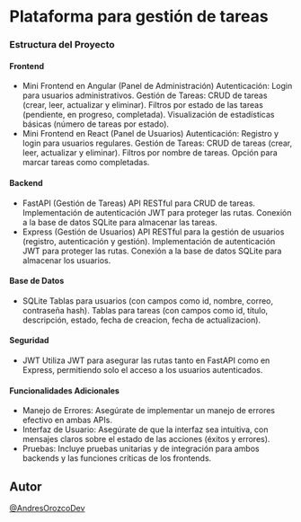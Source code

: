 # Plataforma para gestión de tareas

### Estructura del Proyecto

#### Frontend

- Mini Frontend en Angular (Panel de Administración)
    Autenticación: Login para usuarios administrativos.
    Gestión de Tareas: CRUD de tareas (crear, leer, actualizar y eliminar).
    Filtros por estado de las tareas (pendiente, en progreso, completada).
    Visualización de estadísticas básicas (número de tareas por estado).
- Mini Frontend en React (Panel de Usuarios)
    Autenticación: Registro y login para usuarios regulares.
    Gestión de Tareas: CRUD de tareas (crear, leer, actualizar y eliminar).
    Filtros por nombre de tareas.
    Opción para marcar tareas como completadas.

#### Backend

- FastAPI (Gestión de Tareas)
    API RESTful para CRUD de tareas.
    Implementación de autenticación JWT para proteger las rutas.
    Conexión a la base de datos SQLite para almacenar las tareas.
- Express (Gestión de Usuarios)
    API RESTful para la gestión de usuarios (registro, autenticación y gestión).
    Implementación de autenticación JWT para proteger las rutas.
    Conexión a la base de datos SQLite para almacenar los usuarios.

#### Base de Datos

- SQLite
    Tablas para usuarios (con campos como id, nombre, correo, contraseña hash).
    Tablas para tareas (con campos como id, título, descripción, estado, fecha de creacion, fecha de actualizacion).

#### Seguridad

- JWT
    Utiliza JWT para asegurar las rutas tanto en FastAPI como en Express, permitiendo solo el acceso a los usuarios autenticados.

#### Funcionalidades Adicionales

- Manejo de Errores: Asegúrate de implementar un manejo de errores efectivo en ambas APIs.
- Interfaz de Usuario: Asegúrate de que la interfaz sea intuitiva, con mensajes claros sobre el estado de las acciones (éxitos y errores).
- Pruebas: Incluye pruebas unitarias y de integración para ambos backends y las funciones críticas de los frontends.

## Autor

[@AndresOrozcoDev](https://github.com/AndresOrozcoDev)